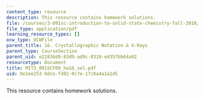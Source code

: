 ```yaml
---
content_type: resource
description: This resource contains homework solutions.
file: /courses/3-091sc-introduction-to-solid-state-chemistry-fall-2010/0e1ee2539dcef4920c7e17c8a4a1a1d5_MIT3_091SCF09_hw16_sol.pdf
file_type: application/pdf
learning_resource_types: []
ocw_type: OCWFile
parent_title: 16. Crystallographic Notation & X-Rays
parent_type: CourseSection
parent_uid: e22836d9-83d9-ad9c-8310-e4357bb64a92
resourcetype: Document
title: MIT3_091SCF09_hw16_sol.pdf
uid: 0e1ee253-9dce-f492-0c7e-17c8a4a1a1d5
---
```

This resource contains homework solutions.

